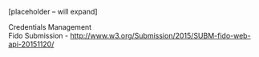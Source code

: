 [placeholder – will expand]

Credentials Management  
Fido Submission - http://www.w3.org/Submission/2015/SUBM-fido-web-api-20151120/
